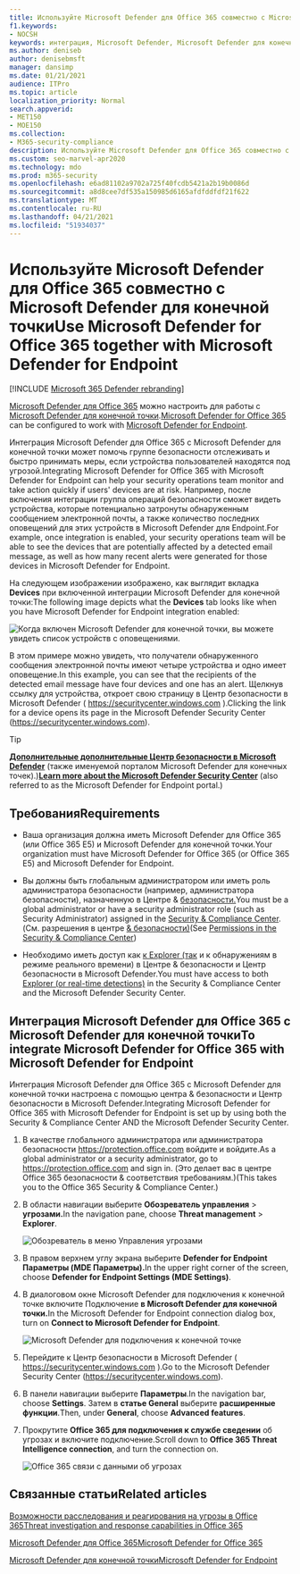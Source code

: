 ```yaml
---
title: Используйте Microsoft Defender для Office 365 совместно с Microsoft Defender для конечной точки
f1.keywords:
- NOCSH
keywords: интеграция, Microsoft Defender, Microsoft Defender для конечной точки
ms.author: deniseb
author: denisebmsft
manager: dansimp
ms.date: 01/21/2021
audience: ITPro
ms.topic: article
localization_priority: Normal
search.appverid:
- MET150
- MOE150
ms.collection:
- M365-security-compliance
description: Используйте Microsoft Defender для Office 365 совместно с Microsoft Defender для конечной точки, чтобы получить более подробные сведения об угрозах в отношении устройств и контента электронной почты.
ms.custom: seo-marvel-apr2020
ms.technology: mdo
ms.prod: m365-security
ms.openlocfilehash: e6ad81102a9702a725f40fcdb5421a2b19b0086d
ms.sourcegitcommit: a8d8cee7df535a150985d6165afdfddfdf21f622
ms.translationtype: MT
ms.contentlocale: ru-RU
ms.lasthandoff: 04/21/2021
ms.locfileid: "51934037"
---
```

# <a name="use-microsoft-defender-for-office-365-together-with-microsoft-defender-for-endpoint"></a><span data-ttu-id="3b302-104">Используйте Microsoft Defender для Office 365 совместно с Microsoft Defender для конечной точки</span><span class="sxs-lookup"><span data-stu-id="3b302-104">Use Microsoft Defender for Office 365 together with Microsoft Defender for Endpoint</span></span>

[!INCLUDE [Microsoft 365 Defender rebranding](../includes/microsoft-defender-for-office.md)]


<span data-ttu-id="3b302-105">[Microsoft Defender для Office 365](defender-for-office-365.md) можно настроить для работы с [Microsoft Defender для конечной точки](/windows/security/threat-protection).</span><span class="sxs-lookup"><span data-stu-id="3b302-105">[Microsoft Defender for Office 365](defender-for-office-365.md) can be configured to work with [Microsoft Defender for Endpoint](/windows/security/threat-protection).</span></span>

<span data-ttu-id="3b302-106">Интеграция Microsoft Defender для Office 365 с Microsoft Defender для конечной точки может помочь группе безопасности отслеживать и быстро принимать меры, если устройства пользователей находятся под угрозой.</span><span class="sxs-lookup"><span data-stu-id="3b302-106">Integrating Microsoft Defender for Office 365 with Microsoft Defender for Endpoint can help your security operations team monitor and take action quickly if users' devices are at risk.</span></span> <span data-ttu-id="3b302-107">Например, после включения интеграции группа операций безопасности сможет видеть устройства, которые потенциально затронуты обнаруженным сообщением электронной почты, а также количество последних оповещений для этих устройств в Microsoft Defender для Endpoint.</span><span class="sxs-lookup"><span data-stu-id="3b302-107">For example, once integration is enabled, your security operations team will be able to see the devices that are potentially affected by a detected email message, as well as how many recent alerts were generated for those devices in Microsoft Defender for Endpoint.</span></span>

<span data-ttu-id="3b302-108">На следующем изображении изображено, как выглядит вкладка **Devices** при включенной интеграции Microsoft Defender для конечной точки:</span><span class="sxs-lookup"><span data-stu-id="3b302-108">The following image depicts what the **Devices** tab looks like when you have Microsoft Defender for Endpoint integration enabled:</span></span>

![Когда включен Microsoft Defender для конечной точки, вы можете увидеть список устройств с оповещениями.](../../media/fec928ea-8f0c-44d7-80b9-a2e0a8cd4e89.PNG)

<span data-ttu-id="3b302-110">В этом примере можно увидеть, что получатели обнаруженного сообщения электронной почты имеют четыре устройства и одно имеет оповещение.</span><span class="sxs-lookup"><span data-stu-id="3b302-110">In this example, you can see that the recipients of the detected email message have four devices and one has an alert.</span></span> <span data-ttu-id="3b302-111">Щелкнув ссылку для устройства, откроет свою страницу в Центр безопасности в Microsoft Defender ( <https://securitycenter.windows.com> ).</span><span class="sxs-lookup"><span data-stu-id="3b302-111">Clicking the link for a device opens its page in the Microsoft Defender Security Center (<https://securitycenter.windows.com>).</span></span>

> [!TIP]
> <span data-ttu-id="3b302-112">**[Дополнительные дополнительные Центр безопасности в Microsoft Defender](/windows/security/threat-protection/microsoft-defender-atp/use)** (также именуемой порталом Microsoft Defender для конечных точек).)</span><span class="sxs-lookup"><span data-stu-id="3b302-112">**[Learn more about the Microsoft Defender Security Center](/windows/security/threat-protection/microsoft-defender-atp/use)** (also referred to as the Microsoft Defender for Endpoint portal.)</span></span>

## <a name="requirements"></a><span data-ttu-id="3b302-113">Требования</span><span class="sxs-lookup"><span data-stu-id="3b302-113">Requirements</span></span>

- <span data-ttu-id="3b302-114">Ваша организация должна иметь Microsoft Defender для Office 365 (или Office 365 E5) и Microsoft Defender для конечной точки.</span><span class="sxs-lookup"><span data-stu-id="3b302-114">Your organization must have Microsoft Defender for Office 365 (or Office 365 E5) and Microsoft Defender for Endpoint.</span></span>

- <span data-ttu-id="3b302-115">Вы должны быть глобальным администратором или иметь роль администратора безопасности (например, администратора безопасности), назначенную в Центре & [безопасности.](https://protection.office.com)</span><span class="sxs-lookup"><span data-stu-id="3b302-115">You must be a global administrator or have a security administrator role (such as Security Administrator) assigned in the [Security & Compliance Center](https://protection.office.com).</span></span> <span data-ttu-id="3b302-116">(См. разрешения в центре [& безопасности)](permissions-in-the-security-and-compliance-center.md)</span><span class="sxs-lookup"><span data-stu-id="3b302-116">(See [Permissions in the Security & Compliance Center](permissions-in-the-security-and-compliance-center.md))</span></span>

- <span data-ttu-id="3b302-117">Необходимо иметь доступ как [к Explorer (так](threat-explorer.md) и к обнаружениям в режиме реального времени) в Центре & безопасности и Центр безопасности в Microsoft Defender.</span><span class="sxs-lookup"><span data-stu-id="3b302-117">You must have access to both [Explorer (or real-time detections)](threat-explorer.md) in the Security & Compliance Center and the Microsoft Defender Security Center.</span></span>

## <a name="to-integrate-microsoft-defender-for-office-365-with-microsoft-defender-for-endpoint"></a><span data-ttu-id="3b302-118">Интеграция Microsoft Defender для Office 365 с Microsoft Defender для конечной точки</span><span class="sxs-lookup"><span data-stu-id="3b302-118">To integrate Microsoft Defender for Office 365 with Microsoft Defender for Endpoint</span></span>

<span data-ttu-id="3b302-119">Интеграция Microsoft Defender для Office 365 с Microsoft Defender для конечной точки настроена с помощью центра & безопасности и Центр безопасности в Microsoft Defender.</span><span class="sxs-lookup"><span data-stu-id="3b302-119">Integrating Microsoft Defender for Office 365 with Microsoft Defender for Endpoint is set up by using both the Security & Compliance Center AND the Microsoft Defender Security Center.</span></span>

1. <span data-ttu-id="3b302-120">В качестве глобального администратора или администратора безопасности <https://protection.office.com> войдите и войдите.</span><span class="sxs-lookup"><span data-stu-id="3b302-120">As a global administrator or a security administrator, go to <https://protection.office.com> and sign in.</span></span> <span data-ttu-id="3b302-121">(Это делает вас в центре Office 365 безопасности & соответствия требованиям.)</span><span class="sxs-lookup"><span data-stu-id="3b302-121">(This takes you to the Office 365 Security & Compliance Center.)</span></span>

2. <span data-ttu-id="3b302-122">В области навигации выберите **Обозреватель управления** \> **угрозами.**</span><span class="sxs-lookup"><span data-stu-id="3b302-122">In the navigation pane, choose **Threat management** \> **Explorer**.</span></span>

   ![Обозреватель в меню Управления угрозами](../../media/ThreatMgmt-Explorer-nav.png)

3. <span data-ttu-id="3b302-124">В правом верхнем углу экрана выберите **Defender for Endpoint Параметры (MDE Параметры).**</span><span class="sxs-lookup"><span data-stu-id="3b302-124">In the upper right corner of the screen, choose **Defender for Endpoint Settings (MDE Settings)**.</span></span>

4. <span data-ttu-id="3b302-125">В диалоговом окне Microsoft Defender для подключения к конечной точке включите Подключение **в Microsoft Defender для конечной точки.**</span><span class="sxs-lookup"><span data-stu-id="3b302-125">In the Microsoft Defender for Endpoint connection dialog box, turn on **Connect to Microsoft Defender for Endpoint**.</span></span>

   ![Microsoft Defender для подключения к конечной точке](../../media/Explorer-WDATPConnection-dialog.png)

5. <span data-ttu-id="3b302-127">Перейдите к Центр безопасности в Microsoft Defender ( <https://securitycenter.windows.com> ).</span><span class="sxs-lookup"><span data-stu-id="3b302-127">Go to the Microsoft Defender Security Center (<https://securitycenter.windows.com>).</span></span>

6. <span data-ttu-id="3b302-128">В панели навигации выберите **Параметры**.</span><span class="sxs-lookup"><span data-stu-id="3b302-128">In the navigation bar, choose **Settings**.</span></span> <span data-ttu-id="3b302-129">Затем в **статье General** выберите **расширенные функции**.</span><span class="sxs-lookup"><span data-stu-id="3b302-129">Then, under **General**, choose **Advanced features**.</span></span>

7. <span data-ttu-id="3b302-130">Прокрутите **Office 365 для подключения к службе сведении** об угрозах и включите подключение.</span><span class="sxs-lookup"><span data-stu-id="3b302-130">Scroll down to **Office 365 Threat Intelligence connection**, and turn the connection on.</span></span>

   ![Office 365 связи с данными об угрозах](../../media/mdatp-oatptoggle.png)

## <a name="related-articles"></a><span data-ttu-id="3b302-132">Связанные статьи</span><span class="sxs-lookup"><span data-stu-id="3b302-132">Related articles</span></span>

[<span data-ttu-id="3b302-133">Возможности расследования и реагирования на угрозы в Office 365</span><span class="sxs-lookup"><span data-stu-id="3b302-133">Threat investigation and response capabilities in Office 365</span></span>](office-365-ti.md)

[<span data-ttu-id="3b302-134">Microsoft Defender для Office 365</span><span class="sxs-lookup"><span data-stu-id="3b302-134">Microsoft Defender for Office 365</span></span>](defender-for-office-365.md)

[<span data-ttu-id="3b302-135">Microsoft Defender для конечной точки</span><span class="sxs-lookup"><span data-stu-id="3b302-135">Microsoft Defender for Endpoint</span></span>](/windows/security/threat-protection)